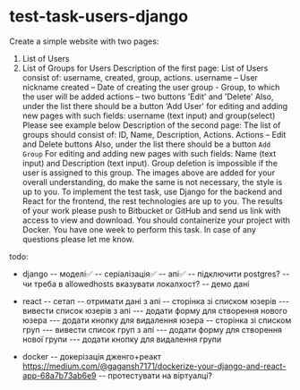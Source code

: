 # test-task-users-django

Create a simple website with two pages:
1) List of Users
2) List of Groups for Users
Description of the first page:
List of Users consist of: username, created, group, actions.
username – User nickname
created – Date of creating the user
group - Group, to which the user will be added
actions – two buttons 'Edit' and 'Delete'
Also, under the list there should be a button ‘Add User'
for editing and adding new pages with such fields: username (text input) and group(select)
Please see example below
Description of the second page:
The list of groups should consist of: ID, Name, Description, Actions.
Actions – Edit and Delete buttons
Also, under the list there should be a button `Add Group`
For editing and adding new pages with such fields: Name (text input) and Description (text
input).
Group deletion is impossible if the user is assigned to this group.
The images above are added for your overall understanding, do make the same is not
necessary, the style is up to you.
To implement the test task, use Django for the backend and React for the frontend, the rest
technologies are up to you.
The results of your work please push to Bitbucket or GitHub and send us link with access to
view and download.
You should containerize your project with Docker.
You have one week to perform this task. In case of any questions please let me know.

todo:
- django
-- моделі✅
-- серіалізація✅
-- апі✅
-- підключити postgres?
-- чи треба в allowedhosts вказувати локалхост?
-- демо дані


- react
-- сетап
-- отримати дані з апі
-- сторінка зі списком юзерів
--- вивести список юзерів з апі
--- додати форму для створення нового юзера
--- додати кнопку для видалення юзера
-- сторінка зі списком груп
--- вивести список груп з апі
--- додати форму для створення нової групи
--- додати кнопку для видалення групи


- docker
-- докерізація дженго+реакт https://medium.com/@gagansh7171/dockerize-your-django-and-react-app-68a7b73ab6e9
-- протестувати на віртуалці?
